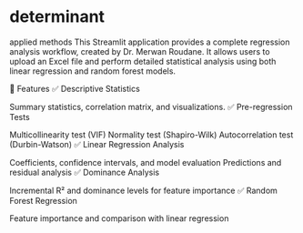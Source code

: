 # determinant
applied methods
This Streamlit application provides a complete regression analysis workflow, created by Dr. Merwan Roudane. It allows users to upload an Excel file and perform detailed statistical analysis using both linear regression and random forest models.

🚀 Features
✅ Descriptive Statistics

Summary statistics, correlation matrix, and visualizations.
✅ Pre-regression Tests

Multicollinearity test (VIF)
Normality test (Shapiro-Wilk)
Autocorrelation test (Durbin-Watson)
✅ Linear Regression Analysis

Coefficients, confidence intervals, and model evaluation
Predictions and residual analysis
✅ Dominance Analysis

Incremental R² and dominance levels for feature importance
✅ Random Forest Regression

Feature importance and comparison with linear regression
